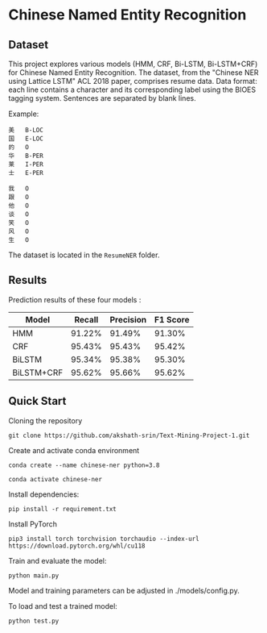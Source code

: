 # Chinese Named Entity Recognition

## Dataset
This project explores various models (HMM, CRF, Bi-LSTM, Bi-LSTM+CRF) for Chinese Named Entity Recognition. The dataset, from the "Chinese NER using Lattice LSTM" ACL 2018 paper, comprises resume data. Data format: each line contains a character and its corresponding label using the BIOES tagging system. Sentences are separated by blank lines.

Example:

```
美	B-LOC
国	E-LOC
的	O
华	B-PER
莱	I-PER
士	E-PER

我	O
跟	O
他	O
谈	O
笑	O
风	O
生	O 
```

The dataset is located in the `ResumeNER` folder.

## Results
Prediction results of these four models :

| Model       | Recall  | Precision | F1 Score |
|-------------|---------|-----------|----------|
| HMM         | 91.22%  | 91.49%    | 91.30%   |
| CRF         | 95.43%  | 95.43%    | 95.42%   |
| BiLSTM      | 95.34%  | 95.38%    | 95.30%   |
| BiLSTM+CRF  | 95.62%  | 95.66%    | 95.62%   |


## Quick Start

Cloning the repository

```
git clone https://github.com/akshath-srin/Text-Mining-Project-1.git
```

Create and activate conda environment

```
conda create --name chinese-ner python=3.8

conda activate chinese-ner
```

Install dependencies:

```
pip install -r requirement.txt
```

Install PyTorch

```
pip3 install torch torchvision torchaudio --index-url https://download.pytorch.org/whl/cu118
```

Train and evaluate the model:

```
python main.py
```

Model and training parameters can be adjusted in ./models/config.py.

To load and test a trained model:

```shell
python test.py
```
